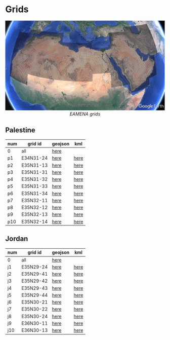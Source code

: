 # Grids

<p align="center">
  <img alt="img-name" src="../../../www/eamenaDB-grid.png" width="600">
  <br>
    <em>EAMENA grids</em> <https://database.eamena.org/>
</p>

## Palestine

|num | grid id | geojson | kml |
|---|---------|---------|-----|
| 0 | all     |  [here](https://github.com/eamena-project/eamena-arches-dev/blob/main/training/2023/grids/palestine/all.geojson) |     |
| p1 | E34N31-24 |  [here](https://github.com/eamena-project/eamena-arches-dev/blob/main/training/2023/grids/palestine/E34N31-24.geojson) | [here](https://github.com/eamena-project/eamena-arches-dev/blob/main/training/2023/grids/palestine/E34N31-24.kml)  |
| p2 | E35N31-13 |  [here](https://github.com/eamena-project/eamena-arches-dev/blob/main/training/2023/grids/palestine/E35N31-13.geojson) | [here](https://github.com/eamena-project/eamena-arches-dev/blob/main/training/2023/grids/palestine/E35N31-13.kml)  |
| p3 | E35N31-31 |  [here](https://github.com/eamena-project/eamena-arches-dev/blob/main/training/2023/grids/palestine/E35N31-31.geojson) | [here](https://github.com/eamena-project/eamena-arches-dev/blob/main/training/2023/grids/palestine/E35N31-31.kml)  |
| p4 | E35N31-32 |  [here](https://github.com/eamena-project/eamena-arches-dev/blob/main/training/2023/grids/palestine/E35N31-32.geojson) | [here](https://github.com/eamena-project/eamena-arches-dev/blob/main/training/2023/grids/palestine/E35N31-32.kml)  |
| p5 | E35N31-33 |  [here](https://github.com/eamena-project/eamena-arches-dev/blob/main/training/2023/grids/palestine/E35N31-33.geojson) | [here](https://github.com/eamena-project/eamena-arches-dev/blob/main/training/2023/grids/palestine/E35N31-33.kml)  |
| p6 | E35N31-34 |  [here](https://github.com/eamena-project/eamena-arches-dev/blob/main/training/2023/grids/palestine/E35N31-34.geojson) | [here](https://github.com/eamena-project/eamena-arches-dev/blob/main/training/2023/grids/palestine/E35N31-34.kml)  |
| p7 | E35N32-11 |  [here](https://github.com/eamena-project/eamena-arches-dev/blob/main/training/2023/grids/palestine/E35N32-11.geojson) | [here](https://github.com/eamena-project/eamena-arches-dev/blob/main/training/2023/grids/palestine/E35N32-11.kml)  |
| p8 | E35N32-12 |  [here](https://github.com/eamena-project/eamena-arches-dev/blob/main/training/2023/grids/palestine/E35N32-12.geojson) | [here](https://github.com/eamena-project/eamena-arches-dev/blob/main/training/2023/grids/palestine/E35N32-12.kml)  |
| p9 | E35N32-13 |  [here](https://github.com/eamena-project/eamena-arches-dev/blob/main/training/2023/grids/palestine/E35N32-13.geojson) | [here](https://github.com/eamena-project/eamena-arches-dev/blob/main/training/2023/grids/palestine/E35N32-13.kml)  |
| p10 | E35N32-14 |  [here](https://github.com/eamena-project/eamena-arches-dev/blob/main/training/2023/grids/palestine/E35N32-14.geojson) | [here](https://github.com/eamena-project/eamena-arches-dev/blob/main/training/2023/grids/palestine/E35N32-14.kml)  |

## Jordan

|num | grid id | geojson | kml |
|---|---------|---------|-----|
| 0 | all     |  [here](https://github.com/eamena-project/eamena-arches-dev/blob/main/training/2023/grids/jordan/all.geojson) |     |
| j1 | E35N29-24 |  [here](https://github.com/eamena-project/eamena-arches-dev/blob/main/training/2023/grids/jordan/E35N29-24.geojson) | [here](https://github.com/eamena-project/eamena-arches-dev/blob/main/training/2023/grids/jordan/E35N29-24.kml)  |
| j2 | E35N29-41 |  [here](https://github.com/eamena-project/eamena-arches-dev/blob/main/training/2023/grids/jordan/E35N29-41.geojson) | [here](https://github.com/eamena-project/eamena-arches-dev/blob/main/training/2023/grids/jordan/E35N29-41.kml)  |
| j3 | E35N29-42 |  [here](https://github.com/eamena-project/eamena-arches-dev/blob/main/training/2023/grids/jordan/E35N29-42.geojson) | [here](https://github.com/eamena-project/eamena-arches-dev/blob/main/training/2023/grids/jordan/E35N29-42.kml)  |
| j4 | E35N29-43 |  [here](https://github.com/eamena-project/eamena-arches-dev/blob/main/training/2023/grids/jordan/E35N29-43.geojson) | [here](https://github.com/eamena-project/eamena-arches-dev/blob/main/training/2023/grids/jordan/E35N29-43.kml)  |
| j5 | E35N29-44 |  [here](https://github.com/eamena-project/eamena-arches-dev/blob/main/training/2023/grids/jordan/E35N29-44.geojson) | [here](https://github.com/eamena-project/eamena-arches-dev/blob/main/training/2023/grids/jordan/E35N29-44.kml)  |
| j6 | E35N30-21 |  [here](https://github.com/eamena-project/eamena-arches-dev/blob/main/training/2023/grids/jordan/E35N30-21.geojson) | [here](https://github.com/eamena-project/eamena-arches-dev/blob/main/training/2023/grids/jordan/E35N30-21.kml)  |
| j7 | E35N30-22 |  [here](https://github.com/eamena-project/eamena-arches-dev/blob/main/training/2023/grids/jordan/E35N30-22.geojson) | [here](https://github.com/eamena-project/eamena-arches-dev/blob/main/training/2023/grids/jordan/E35N30-22.kml)  |
| j8 | E35N30-24 |  [here](https://github.com/eamena-project/eamena-arches-dev/blob/main/training/2023/grids/jordan/E35N30-24.geojson) | [here](https://github.com/eamena-project/eamena-arches-dev/blob/main/training/2023/grids/jordan/E35N30-24.kml)  |
| j9 | E36N30-11 |  [here](https://github.com/eamena-project/eamena-arches-dev/blob/main/training/2023/grids/jordan/E36N30-11.geojson) | [here](https://github.com/eamena-project/eamena-arches-dev/blob/main/training/2023/grids/jordan/E36N30-11.kml)  |
| j10 | E36N30-13 |  [here](https://github.com/eamena-project/eamena-arches-dev/blob/main/training/2023/grids/jordan/E36N30-13.geojson) | [here](https://github.com/eamena-project/eamena-arches-dev/blob/main/training/2023/grids/jordan/E36N30-13.kml)  |